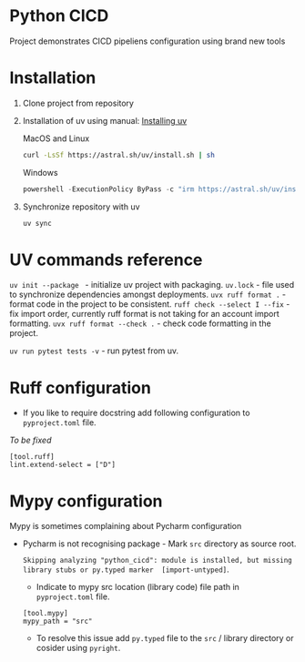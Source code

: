 # Python CICD

Project demonstrates CICD pipeliens configuration using brand new tools

# Installation

1. Clone project from repository
2. Installation of uv using manual: [Installing uv](https://uv.astral.sh/docs/installation)

   MacOS and Linux

   ```bash
   curl -LsSf https://astral.sh/uv/install.sh | sh
   ```

   Windows

   ```powershell
   powershell -ExecutionPolicy ByPass -c "irm https://astral.sh/uv/install.ps1 | iex"
   ```
3. Synchronize repository with uv

   ```bash
   uv sync
   ```

# UV commands reference

`uv init --package ` - initialize uv project with packaging.
`uv.lock` - file used to synchronize dependencies amongst deployments.
`uvx ruff format .` - format code in the project to be consistent.
`ruff check --select I --fix` - fix import order, currently ruff format is not taking
for an account import formatting.
`uvx ruff format --check .` - check code formatting in the project.

`uv run pytest tests -v` - run pytest from uv.

# Ruff configuration

* If you like to require docstring add following configuration to `pyproject.toml` file.

*To be fixed*
 
```
[tool.ruff]
lint.extend-select = ["D"]
```

# Mypy configuration

Mypy is sometimes complaining about Pycharm configuration

* Pycharm is not recognising package - Mark `src` directory as source root.
  
  `Skipping analyzing "python_cicd": module is installed, but missing library stubs or py.typed marker  [import-untyped]`.

  * Indicate to mypy src location (library code) file path in `pyproject.toml` file.
  ```
  [tool.mypy]
  mypy_path = "src"
  ```

  * To resolve this issue add `py.typed` file to the `src` / library directory  or cosider using `pyright`.
